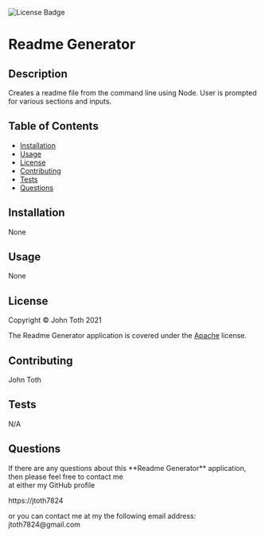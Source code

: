 ![License Badge](https://img.shields.io/badge/license-Apache-blue)

# Readme Generator

## Description

Creates a readme file from the command line using Node.  User is prompted for various sections and inputs.

## Table of Contents

* [Installation](#installation)
* [Usage](#usage)
* [License](#license)
* [Contributing](#contributing)
* [Tests](#tests)
* [Questions](#questions)


## Installation
None

## Usage
None

## License
Copyright &copy; John Toth 2021

The Readme Generator application is covered under the [Apache](https://www.apache.org/licenses/LICENSE-2.0.txt) license.

## Contributing
John Toth

## Tests
N/A

## Questions
<div>If there are any questions about this **Readme Generator** application, then please feel free to contact me</div>
<div>at either my GitHub profile</div>

https://jtoth7824

<div>or you can contact me at my the following email address:  jtoth7824@gmail.com</div>
